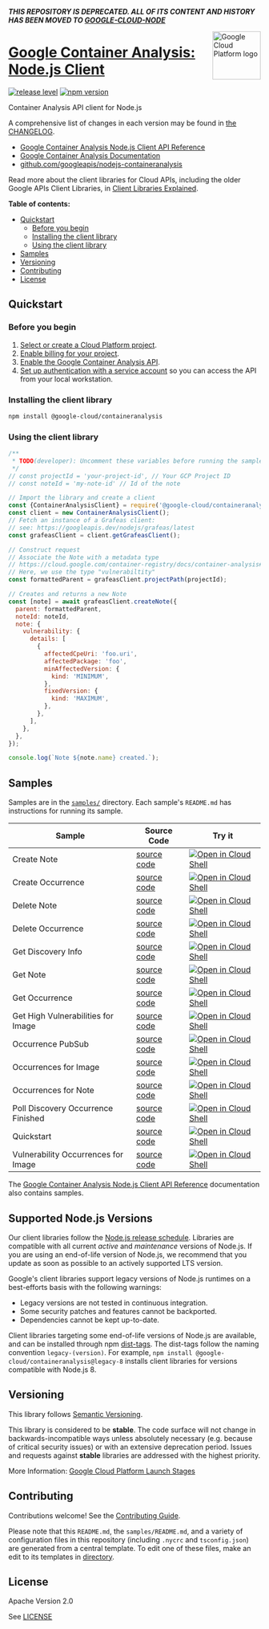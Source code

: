 **_THIS REPOSITORY IS DEPRECATED. ALL OF ITS CONTENT AND HISTORY HAS BEEN MOVED TO [GOOGLE-CLOUD-NODE](https://github.com/googleapis/google-cloud-node/tree/main/packages/google-devtools-containeranalysis)_**

[//]: # "This README.md file is auto-generated, all changes to this file will be lost."
[//]: # "To regenerate it, use `python -m synthtool`."
<img src="https://avatars2.githubusercontent.com/u/2810941?v=3&s=96" alt="Google Cloud Platform logo" title="Google Cloud Platform" align="right" height="96" width="96"/>

# [Google Container Analysis: Node.js Client](https://github.com/googleapis/nodejs-containeranalysis)

[![release level](https://img.shields.io/badge/release%20level-stable-brightgreen.svg?style=flat)](https://cloud.google.com/terms/launch-stages)
[![npm version](https://img.shields.io/npm/v/@google-cloud/containeranalysis.svg)](https://www.npmjs.org/package/@google-cloud/containeranalysis)




Container Analysis API client for Node.js


A comprehensive list of changes in each version may be found in
[the CHANGELOG](https://github.com/googleapis/nodejs-containeranalysis/blob/main/CHANGELOG.md).

* [Google Container Analysis Node.js Client API Reference][client-docs]
* [Google Container Analysis Documentation][product-docs]
* [github.com/googleapis/nodejs-containeranalysis](https://github.com/googleapis/nodejs-containeranalysis)

Read more about the client libraries for Cloud APIs, including the older
Google APIs Client Libraries, in [Client Libraries Explained][explained].

[explained]: https://cloud.google.com/apis/docs/client-libraries-explained

**Table of contents:**


* [Quickstart](#quickstart)
  * [Before you begin](#before-you-begin)
  * [Installing the client library](#installing-the-client-library)
  * [Using the client library](#using-the-client-library)
* [Samples](#samples)
* [Versioning](#versioning)
* [Contributing](#contributing)
* [License](#license)

## Quickstart

### Before you begin

1.  [Select or create a Cloud Platform project][projects].
1.  [Enable billing for your project][billing].
1.  [Enable the Google Container Analysis API][enable_api].
1.  [Set up authentication with a service account][auth] so you can access the
    API from your local workstation.

### Installing the client library

```bash
npm install @google-cloud/containeranalysis
```


### Using the client library

```javascript
/**
 * TODO(developer): Uncomment these variables before running the sample
 */
// const projectId = 'your-project-id', // Your GCP Project ID
// const noteId = 'my-note-id' // Id of the note

// Import the library and create a client
const {ContainerAnalysisClient} = require('@google-cloud/containeranalysis');
const client = new ContainerAnalysisClient();
// Fetch an instance of a Grafeas client:
// see: https://googleapis.dev/nodejs/grafeas/latest
const grafeasClient = client.getGrafeasClient();

// Construct request
// Associate the Note with a metadata type
// https://cloud.google.com/container-registry/docs/container-analysis#supported_metadata_types
// Here, we use the type "vulnerabiltity"
const formattedParent = grafeasClient.projectPath(projectId);

// Creates and returns a new Note
const [note] = await grafeasClient.createNote({
  parent: formattedParent,
  noteId: noteId,
  note: {
    vulnerability: {
      details: [
        {
          affectedCpeUri: 'foo.uri',
          affectedPackage: 'foo',
          minAffectedVersion: {
            kind: 'MINIMUM',
          },
          fixedVersion: {
            kind: 'MAXIMUM',
          },
        },
      ],
    },
  },
});

console.log(`Note ${note.name} created.`);

```



## Samples

Samples are in the [`samples/`](https://github.com/googleapis/nodejs-containeranalysis/tree/main/samples) directory. Each sample's `README.md` has instructions for running its sample.

| Sample                      | Source Code                       | Try it |
| --------------------------- | --------------------------------- | ------ |
| Create Note | [source code](https://github.com/googleapis/nodejs-containeranalysis/blob/main/samples/createNote.js) | [![Open in Cloud Shell][shell_img]](https://console.cloud.google.com/cloudshell/open?git_repo=https://github.com/googleapis/nodejs-containeranalysis&page=editor&open_in_editor=samples/createNote.js,samples/README.md) |
| Create Occurrence | [source code](https://github.com/googleapis/nodejs-containeranalysis/blob/main/samples/createOccurrence.js) | [![Open in Cloud Shell][shell_img]](https://console.cloud.google.com/cloudshell/open?git_repo=https://github.com/googleapis/nodejs-containeranalysis&page=editor&open_in_editor=samples/createOccurrence.js,samples/README.md) |
| Delete Note | [source code](https://github.com/googleapis/nodejs-containeranalysis/blob/main/samples/deleteNote.js) | [![Open in Cloud Shell][shell_img]](https://console.cloud.google.com/cloudshell/open?git_repo=https://github.com/googleapis/nodejs-containeranalysis&page=editor&open_in_editor=samples/deleteNote.js,samples/README.md) |
| Delete Occurrence | [source code](https://github.com/googleapis/nodejs-containeranalysis/blob/main/samples/deleteOccurrence.js) | [![Open in Cloud Shell][shell_img]](https://console.cloud.google.com/cloudshell/open?git_repo=https://github.com/googleapis/nodejs-containeranalysis&page=editor&open_in_editor=samples/deleteOccurrence.js,samples/README.md) |
| Get Discovery Info | [source code](https://github.com/googleapis/nodejs-containeranalysis/blob/main/samples/getDiscoveryInfo.js) | [![Open in Cloud Shell][shell_img]](https://console.cloud.google.com/cloudshell/open?git_repo=https://github.com/googleapis/nodejs-containeranalysis&page=editor&open_in_editor=samples/getDiscoveryInfo.js,samples/README.md) |
| Get Note | [source code](https://github.com/googleapis/nodejs-containeranalysis/blob/main/samples/getNote.js) | [![Open in Cloud Shell][shell_img]](https://console.cloud.google.com/cloudshell/open?git_repo=https://github.com/googleapis/nodejs-containeranalysis&page=editor&open_in_editor=samples/getNote.js,samples/README.md) |
| Get Occurrence | [source code](https://github.com/googleapis/nodejs-containeranalysis/blob/main/samples/getOccurrence.js) | [![Open in Cloud Shell][shell_img]](https://console.cloud.google.com/cloudshell/open?git_repo=https://github.com/googleapis/nodejs-containeranalysis&page=editor&open_in_editor=samples/getOccurrence.js,samples/README.md) |
| Get High Vulnerabilities for Image | [source code](https://github.com/googleapis/nodejs-containeranalysis/blob/main/samples/highVulnerabilitiesForImage.js) | [![Open in Cloud Shell][shell_img]](https://console.cloud.google.com/cloudshell/open?git_repo=https://github.com/googleapis/nodejs-containeranalysis&page=editor&open_in_editor=samples/highVulnerabilitiesForImage.js,samples/README.md) |
| Occurrence PubSub | [source code](https://github.com/googleapis/nodejs-containeranalysis/blob/main/samples/occurrencePubSub.js) | [![Open in Cloud Shell][shell_img]](https://console.cloud.google.com/cloudshell/open?git_repo=https://github.com/googleapis/nodejs-containeranalysis&page=editor&open_in_editor=samples/occurrencePubSub.js,samples/README.md) |
| Occurrences for Image | [source code](https://github.com/googleapis/nodejs-containeranalysis/blob/main/samples/occurrencesForImage.js) | [![Open in Cloud Shell][shell_img]](https://console.cloud.google.com/cloudshell/open?git_repo=https://github.com/googleapis/nodejs-containeranalysis&page=editor&open_in_editor=samples/occurrencesForImage.js,samples/README.md) |
| Occurrences for Note | [source code](https://github.com/googleapis/nodejs-containeranalysis/blob/main/samples/occurrencesForNote.js) | [![Open in Cloud Shell][shell_img]](https://console.cloud.google.com/cloudshell/open?git_repo=https://github.com/googleapis/nodejs-containeranalysis&page=editor&open_in_editor=samples/occurrencesForNote.js,samples/README.md) |
| Poll Discovery Occurrence Finished | [source code](https://github.com/googleapis/nodejs-containeranalysis/blob/main/samples/pollDiscoveryOccurrenceFinished.js) | [![Open in Cloud Shell][shell_img]](https://console.cloud.google.com/cloudshell/open?git_repo=https://github.com/googleapis/nodejs-containeranalysis&page=editor&open_in_editor=samples/pollDiscoveryOccurrenceFinished.js,samples/README.md) |
| Quickstart | [source code](https://github.com/googleapis/nodejs-containeranalysis/blob/main/samples/quickstart.js) | [![Open in Cloud Shell][shell_img]](https://console.cloud.google.com/cloudshell/open?git_repo=https://github.com/googleapis/nodejs-containeranalysis&page=editor&open_in_editor=samples/quickstart.js,samples/README.md) |
| Vulnerability Occurrences for Image | [source code](https://github.com/googleapis/nodejs-containeranalysis/blob/main/samples/vulnerabilityOccurrencesForImage.js) | [![Open in Cloud Shell][shell_img]](https://console.cloud.google.com/cloudshell/open?git_repo=https://github.com/googleapis/nodejs-containeranalysis&page=editor&open_in_editor=samples/vulnerabilityOccurrencesForImage.js,samples/README.md) |



The [Google Container Analysis Node.js Client API Reference][client-docs] documentation
also contains samples.

## Supported Node.js Versions

Our client libraries follow the [Node.js release schedule](https://nodejs.org/en/about/releases/).
Libraries are compatible with all current _active_ and _maintenance_ versions of
Node.js.
If you are using an end-of-life version of Node.js, we recommend that you update
as soon as possible to an actively supported LTS version.

Google's client libraries support legacy versions of Node.js runtimes on a
best-efforts basis with the following warnings:

* Legacy versions are not tested in continuous integration.
* Some security patches and features cannot be backported.
* Dependencies cannot be kept up-to-date.

Client libraries targeting some end-of-life versions of Node.js are available, and
can be installed through npm [dist-tags](https://docs.npmjs.com/cli/dist-tag).
The dist-tags follow the naming convention `legacy-(version)`.
For example, `npm install @google-cloud/containeranalysis@legacy-8` installs client libraries
for versions compatible with Node.js 8.

## Versioning

This library follows [Semantic Versioning](http://semver.org/).



This library is considered to be **stable**. The code surface will not change in backwards-incompatible ways
unless absolutely necessary (e.g. because of critical security issues) or with
an extensive deprecation period. Issues and requests against **stable** libraries
are addressed with the highest priority.






More Information: [Google Cloud Platform Launch Stages][launch_stages]

[launch_stages]: https://cloud.google.com/terms/launch-stages

## Contributing

Contributions welcome! See the [Contributing Guide](https://github.com/googleapis/nodejs-containeranalysis/blob/main/CONTRIBUTING.md).

Please note that this `README.md`, the `samples/README.md`,
and a variety of configuration files in this repository (including `.nycrc` and `tsconfig.json`)
are generated from a central template. To edit one of these files, make an edit
to its templates in
[directory](https://github.com/googleapis/synthtool).

## License

Apache Version 2.0

See [LICENSE](https://github.com/googleapis/nodejs-containeranalysis/blob/main/LICENSE)

[client-docs]: https://cloud.google.com/nodejs/docs/reference/containeranalysis/latest
[product-docs]: https://cloud.google.com/container-registry/docs/container-analysis
[shell_img]: https://gstatic.com/cloudssh/images/open-btn.png
[projects]: https://console.cloud.google.com/project
[billing]: https://support.google.com/cloud/answer/6293499#enable-billing
[enable_api]: https://console.cloud.google.com/flows/enableapi?apiid=containeranalysis.googleapis.com
[auth]: https://cloud.google.com/docs/authentication/getting-started

